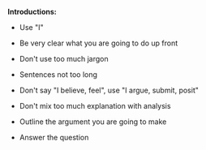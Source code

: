**Introductions:**
- Use "I"
- Be very clear what you are going to do up front

- Don't use too much jargon

- Sentences not too long
- Don't say "I believe, feel", use "I argue, submit, posit"
- Don't mix too much explanation with analysis

- Outline the argument you are going to make
- Answer the question